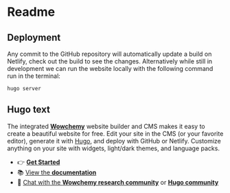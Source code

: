 # Readme

## Deployment

Any commit to the GitHub repository will automatically update a build on Netlify, check out the build to see the changes. Alternatively while still in development we can run the website locally with the following command run in the terminal:

```
hugo server
```

## Hugo text

The integrated [**Wowchemy**](https://wowchemy.com) website builder and CMS makes it easy to create a beautiful website for free. Edit your site in the CMS (or your favorite editor), generate it with [Hugo](https://github.com/gohugoio/hugo), and deploy with GitHub or Netlify. Customize anything on your site with widgets, light/dark themes, and language packs.

- 👉 [**Get Started**](https://wowchemy.com/templates/)
- 📚 [View the **documentation**](https://wowchemy.com/docs/)
- 💬 [Chat with the **Wowchemy research community**](https://discord.gg/z8wNYzb) or [**Hugo community**](https://discourse.gohugo.io)

